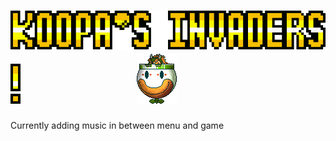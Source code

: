 # ![ScreenShot](https://github.com/OhThomas/KoopasInvaders/blob/test1/res/koopasinvaderstitlebigger.png) ![ScreenShot](https://github.com/OhThomas/KoopasInvaders/blob/test1/res/mario3fontexclabig.png)                                   &nbsp;&nbsp;&nbsp;&nbsp;&nbsp;&nbsp;&nbsp;&nbsp;&nbsp;&nbsp;&nbsp;&nbsp;&nbsp;&nbsp;&nbsp;&nbsp;&nbsp;&nbsp;&nbsp;&nbsp;&nbsp;&nbsp;&nbsp;&nbsp;&nbsp;&nbsp;&nbsp;![ScreenShot](https://github.com/OhThomas/KoopasInvaders/blob/test1/res/bowser1_lit.png)

Currently adding music in between menu and game
